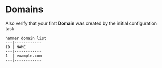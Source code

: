# Domains

Also verify that your first **Domain** was created by the initial configuration task

```
hammer domain list
---|------------
ID | NAME
---|------------
1  | example.com
---|------------

```
